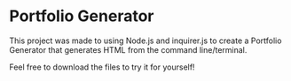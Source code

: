 # Portfolio Generator

This project was made to using Node.js and inquirer.js to create a Portfolio Generator that generates HTML from the command line/terminal.

Feel free to download the files to try it for yourself!